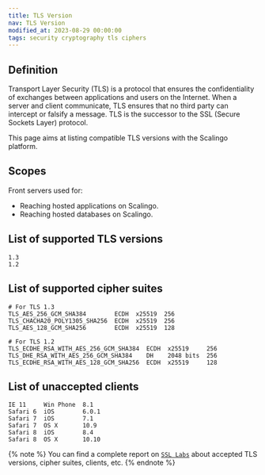 ```yaml
---
title: TLS Version
nav: TLS Version
modified_at: 2023-08-29 00:00:00
tags: security cryptography tls ciphers
---
```


## Definition

Transport Layer Security (TLS) is a protocol that ensures the confidentiality of exchanges between applications and users on the Internet. When a server and client communicate, TLS ensures that no third party can intercept or falsify a message. TLS is the successor to the SSL (Secure Sockets Layer) protocol.

This page aims at listing compatible TLS versions with the Scalingo platform.

## Scopes

Front servers used for:
* Reaching hosted applications on Scalingo.
* Reaching hosted databases on Scalingo.


## List of supported TLS versions

```
1.3
1.2
```

## List of supported cipher suites

```
# For TLS 1.3
TLS_AES_256_GCM_SHA384        ECDH  x25519 	256
TLS_CHACHA20_POLY1305_SHA256  ECDH  x25519 	256
TLS_AES_128_GCM_SHA256        ECDH  x25519 	128

# For TLS 1.2
TLS_ECDHE_RSA_WITH_AES_256_GCM_SHA384  ECDH  x25519     256
TLS_DHE_RSA_WITH_AES_256_GCM_SHA384    DH    2048 bits  256
TLS_ECDHE_RSA_WITH_AES_128_GCM_SHA256  ECDH  x25519     128
```

## List of unaccepted clients

```
IE 11     Win Phone  8.1
Safari 6  iOS        6.0.1
Safari 7  iOS        7.1
Safari 7  OS X       10.9
Safari 8  iOS        8.4
Safari 8  OS X       10.10
```
{% note %}
  You can find a complete report on [`SSL Labs`](https://www.ssllabs.com/ssltest/analyze.html?d=scalingo.com) about accepted TLS versions, cipher suites, clients, etc.
{% endnote %}

